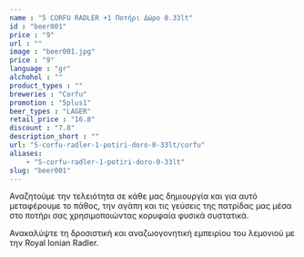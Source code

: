 ```yaml
---
name : "5 CORFU RADLER +1 Ποτήρι Δώρο 0.33lt"
id : "beer001"
price : "9"
url : ""
image : "beer001.jpg"
price : "9"
language : "gr"
alchohol : ""
product_types : ""
breweries : "Corfu"
promotion : "5plus1"
beer_types : "LAGER"
retail_price : "16.8"
discount : "7.8"
description_short : ""
url: "5-corfu-radler-1-potiri-doro-0-33lt/corfu"
aliases: 
    - "5-corfu-radler-1-potiri-doro-0-33lt"
slug: "beer001"
---
```


Αναζητούμε την τελειότητα σε κάθε μας δημιουργία και για αυτό μεταφέρουμε το πάθος, την αγάπη και τις γεύσεις της πατρίδας μας μέσα στο ποτήρι σας χρησιμοποιώντας κορυφαία φυσικά συστατικά.

Ανακαλύψτε τη δροσιστική και αναζωογονητική εμπειρίου του λεμονιού με την Royal Ionian Radler.